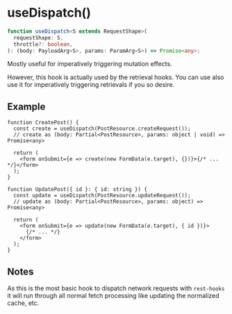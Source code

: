 # useDispatch()

```typescript
function useDispatch<S extends RequestShape>(
  requestShape: S,
  throttle?: boolean,
): (body: PayloadArg<S>, params: ParamArg<S>) => Promise<any>;
```

Mostly useful for imperatively triggering mutation effects.

However, this hook is actually used by the retrieval hooks. You can use also use it for imperatively triggering retrievals if you so desire.

## Example

```tsx
function CreatePost() {
  const create = useDispatch(PostResource.createRequest());
  // create as (body: Partial<PostResource>, params: object | void) => Promise<any>

  return (
    <form onSubmit={e => create(new FormData(e.target), {})}>{/* ... */}</form>
  );
}
```

```tsx
function UpdatePost({ id }: { id: string }) {
  const update = useDispatch(PostResource.updateRequest());
  // update as (body: Partial<PostResource>, params: object) => Promise<any>

  return (
    <form onSubmit={e => update(new FormData(e.target), { id })}>
      {/* ... */}
    </form>
  );
}
```

## Notes

As this is the most basic hook to dispatch network requests with `rest-hooks` it will run through all normal fetch processing like updating
the normalized cache, etc.
